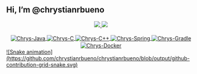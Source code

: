 ## Hi, I’m @chrystianrbueno

<div align="center">
  <a href="https://github.com/chrystianrbueno">
  <img height="180em" src="https://github-readme-stats.vercel.app/api?username=chrystianrbueno&show_icons=true&theme=algolia&include_all_commits=true&count_private=true"/>
  <img height="180em" src="https://github-readme-stats.vercel.app/api/top-langs/?username=chrystianrbueno&layout=compact&langs_count=7&theme=algolia"/>
</div>
<div style="display: inline_block" align="center"><br>
  <img align="center" alt="Chrys-Java" height="30" width="40" src="https://cdn.jsdelivr.net/gh/devicons/devicon/icons/java/java-original.svg">
  <img align="center" alt="Chrys-C" height="30" width="40" src="https://cdn.jsdelivr.net/gh/devicons/devicon/icons/c/c-original.svg">
  <img align="center" alt="Chrys-C++" height="30" width="40" src="https://cdn.jsdelivr.net/gh/devicons/devicon/icons/cplusplus/cplusplus-original.svg">
  <img align="center" alt="Chrys-Spring" height="30" width="40" src="https://cdn.jsdelivr.net/gh/devicons/devicon/icons/spring/spring-original.svg">
  <img align="center" alt="Chrys-Gradle" height="30" width="40" src="https://cdn.jsdelivr.net/gh/devicons/devicon/icons/gradle/gradle-plain.svg">
  <img align="center" alt="Chrys-Docker" height="30" width="40" src="https://cdn.jsdelivr.net/gh/devicons/devicon/icons/docker/docker-original-wordmark.svg">
</div>
  
<div> 
  ![Snake animation](https://github.com/chrystianrbueno/chrystianrbueno/blob/output/github-contribution-grid-snake.svg)
</div>
